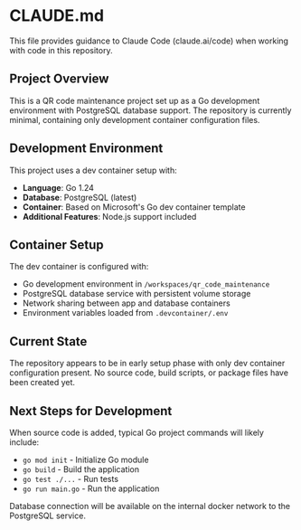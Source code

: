 # CLAUDE.md

This file provides guidance to Claude Code (claude.ai/code) when working with code in this repository.

## Project Overview

This is a QR code maintenance project set up as a Go development environment with PostgreSQL database support. The repository is currently minimal, containing only development container configuration files.

## Development Environment

This project uses a dev container setup with:
- **Language**: Go 1.24
- **Database**: PostgreSQL (latest)
- **Container**: Based on Microsoft's Go dev container template
- **Additional Features**: Node.js support included

## Container Setup

The dev container is configured with:
- Go development environment in `/workspaces/qr_code_maintenance`
- PostgreSQL database service with persistent volume storage
- Network sharing between app and database containers
- Environment variables loaded from `.devcontainer/.env`

## Current State

The repository appears to be in early setup phase with only dev container configuration present. No source code, build scripts, or package files have been created yet.

## Next Steps for Development

When source code is added, typical Go project commands will likely include:
- `go mod init` - Initialize Go module
- `go build` - Build the application  
- `go test ./...` - Run tests
- `go run main.go` - Run the application

Database connection will be available on the internal docker network to the PostgreSQL service.